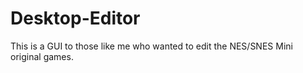 # Desktop-Editor
This is a GUI to those like me who wanted to edit the NES/SNES Mini original games.
